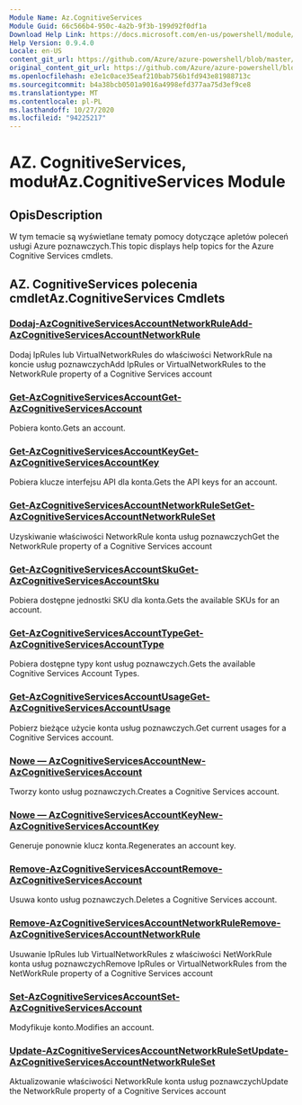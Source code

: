 ```yaml
---
Module Name: Az.CognitiveServices
Module Guid: 66c566b4-950c-4a2b-9f3b-199d92f0df1a
Download Help Link: https://docs.microsoft.com/en-us/powershell/module/az.cognitiveservices
Help Version: 0.9.4.0
Locale: en-US
content_git_url: https://github.com/Azure/azure-powershell/blob/master/src/CognitiveServices/CognitiveServices/help/Az.CognitiveServices.md
original_content_git_url: https://github.com/Azure/azure-powershell/blob/master/src/CognitiveServices/CognitiveServices/help/Az.CognitiveServices.md
ms.openlocfilehash: e3e1c0ace35eaf210bab756b1fd943e81988713c
ms.sourcegitcommit: b4a38bcb0501a9016a4998efd377aa75d3ef9ce8
ms.translationtype: MT
ms.contentlocale: pl-PL
ms.lasthandoff: 10/27/2020
ms.locfileid: "94225217"
---
```

# <span data-ttu-id="eae11-101">AZ. CognitiveServices, moduł</span><span class="sxs-lookup"><span data-stu-id="eae11-101">Az.CognitiveServices Module</span></span>
## <span data-ttu-id="eae11-102">Opis</span><span class="sxs-lookup"><span data-stu-id="eae11-102">Description</span></span>
<span data-ttu-id="eae11-103">W tym temacie są wyświetlane tematy pomocy dotyczące apletów poleceń usługi Azure poznawczych.</span><span class="sxs-lookup"><span data-stu-id="eae11-103">This topic displays help topics for the Azure Cognitive Services cmdlets.</span></span>

## <span data-ttu-id="eae11-104">AZ. CognitiveServices polecenia cmdlet</span><span class="sxs-lookup"><span data-stu-id="eae11-104">Az.CognitiveServices Cmdlets</span></span>
### [<span data-ttu-id="eae11-105">Dodaj-AzCognitiveServicesAccountNetworkRule</span><span class="sxs-lookup"><span data-stu-id="eae11-105">Add-AzCognitiveServicesAccountNetworkRule</span></span>](Add-AzCognitiveServicesAccountNetworkRule.md)
<span data-ttu-id="eae11-106">Dodaj IpRules lub VirtualNetworkRules do właściwości NetworkRule na koncie usług poznawczych</span><span class="sxs-lookup"><span data-stu-id="eae11-106">Add IpRules or VirtualNetworkRules to the NetworkRule property of a Cognitive Services account</span></span>

### [<span data-ttu-id="eae11-107">Get-AzCognitiveServicesAccount</span><span class="sxs-lookup"><span data-stu-id="eae11-107">Get-AzCognitiveServicesAccount</span></span>](Get-AzCognitiveServicesAccount.md)
<span data-ttu-id="eae11-108">Pobiera konto.</span><span class="sxs-lookup"><span data-stu-id="eae11-108">Gets an account.</span></span>

### [<span data-ttu-id="eae11-109">Get-AzCognitiveServicesAccountKey</span><span class="sxs-lookup"><span data-stu-id="eae11-109">Get-AzCognitiveServicesAccountKey</span></span>](Get-AzCognitiveServicesAccountKey.md)
<span data-ttu-id="eae11-110">Pobiera klucze interfejsu API dla konta.</span><span class="sxs-lookup"><span data-stu-id="eae11-110">Gets the API keys for an account.</span></span>

### [<span data-ttu-id="eae11-111">Get-AzCognitiveServicesAccountNetworkRuleSet</span><span class="sxs-lookup"><span data-stu-id="eae11-111">Get-AzCognitiveServicesAccountNetworkRuleSet</span></span>](Get-AzCognitiveServicesAccountNetworkRuleSet.md)
<span data-ttu-id="eae11-112">Uzyskiwanie właściwości NetworkRule konta usług poznawczych</span><span class="sxs-lookup"><span data-stu-id="eae11-112">Get the NetworkRule property of a Cognitive Services account</span></span>

### [<span data-ttu-id="eae11-113">Get-AzCognitiveServicesAccountSku</span><span class="sxs-lookup"><span data-stu-id="eae11-113">Get-AzCognitiveServicesAccountSku</span></span>](Get-AzCognitiveServicesAccountSku.md)
<span data-ttu-id="eae11-114">Pobiera dostępne jednostki SKU dla konta.</span><span class="sxs-lookup"><span data-stu-id="eae11-114">Gets the available SKUs for an account.</span></span>

### [<span data-ttu-id="eae11-115">Get-AzCognitiveServicesAccountType</span><span class="sxs-lookup"><span data-stu-id="eae11-115">Get-AzCognitiveServicesAccountType</span></span>](Get-AzCognitiveServicesAccountType.md)
<span data-ttu-id="eae11-116">Pobiera dostępne typy kont usług poznawczych.</span><span class="sxs-lookup"><span data-stu-id="eae11-116">Gets the available Cognitive Services Account Types.</span></span>

### [<span data-ttu-id="eae11-117">Get-AzCognitiveServicesAccountUsage</span><span class="sxs-lookup"><span data-stu-id="eae11-117">Get-AzCognitiveServicesAccountUsage</span></span>](Get-AzCognitiveServicesAccountUsage.md)
<span data-ttu-id="eae11-118">Pobierz bieżące użycie konta usług poznawczych.</span><span class="sxs-lookup"><span data-stu-id="eae11-118">Get current usages for a Cognitive Services account.</span></span>

### [<span data-ttu-id="eae11-119">Nowe — AzCognitiveServicesAccount</span><span class="sxs-lookup"><span data-stu-id="eae11-119">New-AzCognitiveServicesAccount</span></span>](New-AzCognitiveServicesAccount.md)
<span data-ttu-id="eae11-120">Tworzy konto usług poznawczych.</span><span class="sxs-lookup"><span data-stu-id="eae11-120">Creates a Cognitive Services account.</span></span>

### [<span data-ttu-id="eae11-121">Nowe — AzCognitiveServicesAccountKey</span><span class="sxs-lookup"><span data-stu-id="eae11-121">New-AzCognitiveServicesAccountKey</span></span>](New-AzCognitiveServicesAccountKey.md)
<span data-ttu-id="eae11-122">Generuje ponownie klucz konta.</span><span class="sxs-lookup"><span data-stu-id="eae11-122">Regenerates an account key.</span></span>

### [<span data-ttu-id="eae11-123">Remove-AzCognitiveServicesAccount</span><span class="sxs-lookup"><span data-stu-id="eae11-123">Remove-AzCognitiveServicesAccount</span></span>](Remove-AzCognitiveServicesAccount.md)
<span data-ttu-id="eae11-124">Usuwa konto usług poznawczych.</span><span class="sxs-lookup"><span data-stu-id="eae11-124">Deletes a Cognitive Services account.</span></span>

### [<span data-ttu-id="eae11-125">Remove-AzCognitiveServicesAccountNetworkRule</span><span class="sxs-lookup"><span data-stu-id="eae11-125">Remove-AzCognitiveServicesAccountNetworkRule</span></span>](Remove-AzCognitiveServicesAccountNetworkRule.md)
<span data-ttu-id="eae11-126">Usuwanie IpRules lub VirtualNetworkRules z właściwości NetWorkRule konta usług poznawczych</span><span class="sxs-lookup"><span data-stu-id="eae11-126">Remove IpRules or VirtualNetworkRules from the NetWorkRule property of a Cognitive Services account</span></span>

### [<span data-ttu-id="eae11-127">Set-AzCognitiveServicesAccount</span><span class="sxs-lookup"><span data-stu-id="eae11-127">Set-AzCognitiveServicesAccount</span></span>](Set-AzCognitiveServicesAccount.md)
<span data-ttu-id="eae11-128">Modyfikuje konto.</span><span class="sxs-lookup"><span data-stu-id="eae11-128">Modifies an account.</span></span>

### [<span data-ttu-id="eae11-129">Update-AzCognitiveServicesAccountNetworkRuleSet</span><span class="sxs-lookup"><span data-stu-id="eae11-129">Update-AzCognitiveServicesAccountNetworkRuleSet</span></span>](Update-AzCognitiveServicesAccountNetworkRuleSet.md)
<span data-ttu-id="eae11-130">Aktualizowanie właściwości NetworkRule konta usług poznawczych</span><span class="sxs-lookup"><span data-stu-id="eae11-130">Update the NetworkRule property of a Cognitive Services account</span></span>

